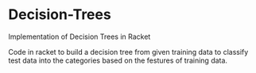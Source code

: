 # Decision-Trees
Implementation of Decision Trees in Racket

Code in racket to build a decision tree from given training data to classify test data into the categories based on the festures of training data.
